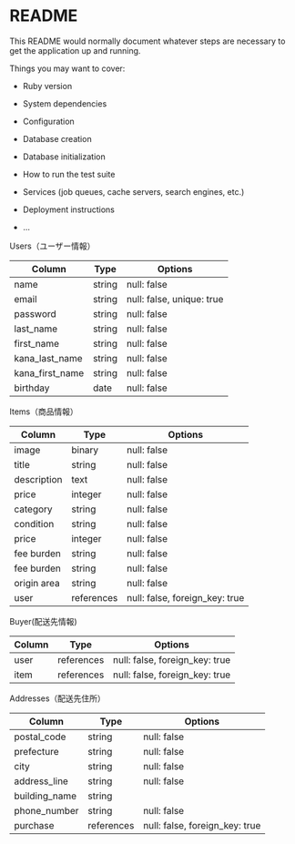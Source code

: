 # README

This README would normally document whatever steps are necessary to get the
application up and running.

Things you may want to cover:

* Ruby version

* System dependencies

* Configuration

* Database creation

* Database initialization

* How to run the test suite

* Services (job queues, cache servers, search engines, etc.)

* Deployment instructions

* ...

Users（ユーザー情報）

| Column              | Type    | Options                          |
|---------------------|---------|----------------------------------|
| name                | string  | null: false                      |
| email               | string  | null: false, unique: true        |
| password            | string  | null: false                      |
| last_name           | string  | null: false                      |
| first_name          | string  | null: false                      |
| kana_last_name      | string  | null: false                      |
| kana_first_name     | string  | null: false                      |
| birthday            | date    | null: false                      |


Items（商品情報）

| Column                     | Type       | Options                           |
|-----------------------------|------------|----------------------------------|
| image                       | binary     | null: false                      |
| title                       | string     | null: false                      |
| description                 | text       | null: false                      |
| price                       | integer    | null: false                      |
| category                    | string     | null: false                      |
| condition                   | string     | null: false                      |
| price                       | integer    | null: false                      |
| fee burden                  | string     | null: false                      |
| fee burden                  | string     | null: false                      |
| origin area                 | string     | null: false                      |
| user                        | references | null: false, foreign_key: true   |

Buyer(配送先情報)

| Column  | Type       | Options                        |
|---------|------------|--------------------------------|
| user    | references | null: false, foreign_key: true |
| item    | references | null: false, foreign_key: true |


Addresses（配送先住所）

| Column         | Type       | Options                        |
|----------------|------------|--------------------------------|
| postal_code    | string     | null: false                    |
| prefecture     | string     | null: false                    |
| city           | string     | null: false                    |
| address_line   | string     | null: false                    |
| building_name  | string     |                                |
| phone_number   | string     | null: false                    |
| purchase       | references | null: false, foreign_key: true |
